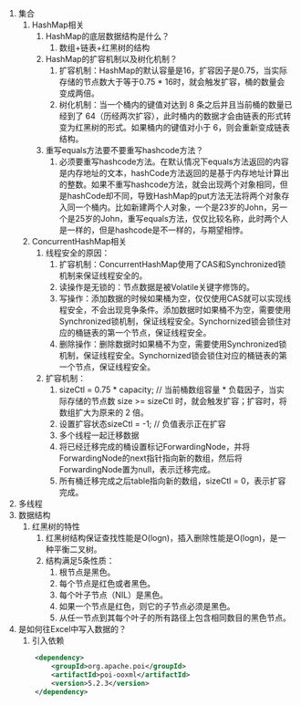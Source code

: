1. 集合
   1. HashMap相关
      1. HashMap的底层数据结构是什么？
         1. 数组+链表+红黑树的结构
      2. HashMap的扩容机制以及树化机制？
         1.  扩容机制：HashMap的默认容量是16，扩容因子是0.75，当实际存储的节点数大于等于0.75 * 16时，就会触发扩容，桶的数量会变成两倍。
         2.  树化机制：当一个桶内的键值对达到 8 条之后并且当前桶的数量已经到了 64（历经两次扩容），此时桶内的数据才会由链表的形式转变为红黑树的形式。如果桶内的键值对小于 6，则会重新变成链表结构。
      3. 重写equals方法要不要重写hashcode方法？
         1. 必须要重写hashcode方法。在默认情况下equals方法返回的内容是内存地址的文本，hashCode方法返回的是基于内存地址计算出的整数。如果不重写hashcode方法，就会出现两个对象相同，但是hashCode却不同，导致HashMap的put方法无法将两个对象存入同一个桶内。比如新建两个人对象，一个是23岁的John，另一个是25岁的John，重写equals方法，仅仅比较名称，此时两个人是一样的，但是hashcode是不一样的，与期望相悖。
   2. ConcurrentHashMap相关
      1. 线程安全的原因：
         1. 扩容机制：ConcurrentHashMap使用了CAS和Synchronized锁机制来保证线程安全的。
         2. 读操作是无锁的：节点数据是被Volatile关键字修饰的。
         3. 写操作：添加数据的时候如果桶为空，仅仅使用CAS就可以实现线程安全，不会出现竞争条件。添加数据时如果桶不为空，需要使用Synchronized锁机制，保证线程安全。Synchornized锁会锁住对应的桶链表的第一个节点，保证线程安全。
         4. 删除操作：删除数据时如果桶不为空，需要使用Synchronized锁机制，保证线程安全。Synchornized锁会锁住对应的桶链表的第一个节点，保证线程安全。
      2. 扩容机制：
         1. sizeCtl = 0.75 * capacity; // 当前桶数组容量 * 负载因子，当实际存储的节点数 size >= sizeCtl 时，就会触发扩容；扩容时，将数组扩大为原来的 2 倍。
         2. 设置扩容状态sizeCtl = -1; // 负值表示正在扩容
         3. 多个线程一起迁移数据
         4. 将已经迁移完成的桶设置标记ForwardingNode，并将ForwardingNode的next指针指向新的数组，然后将ForwardingNode置为null，表示迁移完成。
         5. 所有桶迁移完成之后table指向新的数组，sizeCtl = 0，表示扩容完成。
2. 多线程
3. 数据结构
   1. 红黑树的特性
      1. 红黑树结构保证查找性能是O(logn)，插入删除性能是O(logn)，是一种平衡二叉树。
      2. 结构满足5条性质：
         1. 根节点是黑色。
         2. 每个节点是红色或者黑色。
         3. 每个叶子节点（NIL）是黑色。
         4. 如果一个节点是红色，则它的子节点必须是黑色。
         5. 从任一节点到其每个叶子的所有路径上包含相同数目的黑色节点。
4. 是如何往Excel中写入数据的？
   1. 引入依赖
    ```xml
        <dependency>
            <groupId>org.apache.poi</groupId>
            <artifactId>poi-ooxml</artifactId>
            <version>5.2.3</version>
        </dependency>
    ```
   